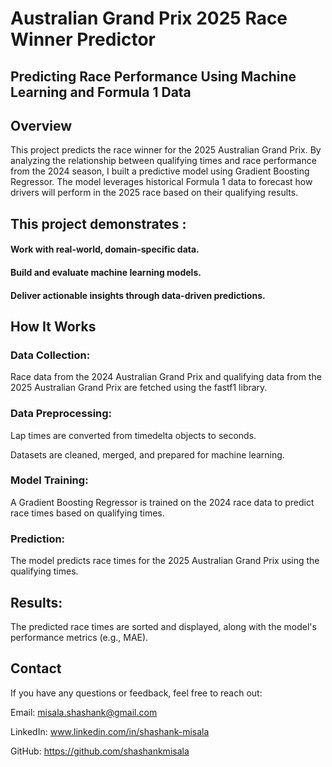 # Australian Grand Prix 2025 Race Winner Predictor
## Predicting Race Performance Using Machine Learning and Formula 1 Data

## Overview
This project predicts the race winner for the 2025 Australian Grand Prix. By analyzing the relationship between qualifying times and race performance from the 2024 season, I built a predictive model using Gradient Boosting Regressor. The model leverages historical Formula 1 data to forecast how drivers will perform in the 2025 race based on their qualifying results.

## This project demonstrates :

#### Work with real-world, domain-specific data.

#### Build and evaluate machine learning models.

#### Deliver actionable insights through data-driven predictions.

## How It Works
### Data Collection:

Race data from the 2024 Australian Grand Prix and qualifying data from the 2025 Australian Grand Prix are fetched using the fastf1 library.

### Data Preprocessing:

Lap times are converted from timedelta objects to seconds.

Datasets are cleaned, merged, and prepared for machine learning.

### Model Training:

A Gradient Boosting Regressor is trained on the 2024 race data to predict race times based on qualifying times.

### Prediction:

The model predicts race times for the 2025 Australian Grand Prix using the qualifying times.

## Results:

The predicted race times are sorted and displayed, along with the model's performance metrics (e.g., MAE).

## Contact
If you have any questions or feedback, feel free to reach out:

Email: misala.shashank@gmail.com

LinkedIn: www.linkedin.com/in/shashank-misala

GitHub: https://github.com/shashankmisala
